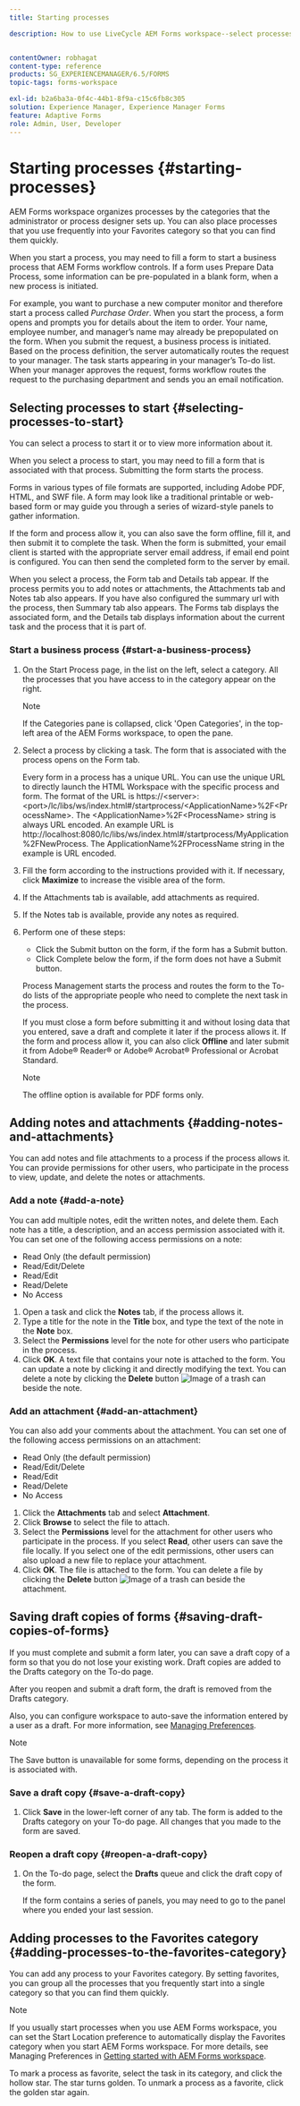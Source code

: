 ```yaml
---
title: Starting processes

description: How to use LiveCycle AEM Forms workspace--select processes, add notes and attachments, save draft copies, and add to favorites.


contentOwner: robhagat
content-type: reference
products: SG_EXPERIENCEMANAGER/6.5/FORMS
topic-tags: forms-workspace

exl-id: b2a6ba3a-0f4c-44b1-8f9a-c15c6fb8c305
solution: Experience Manager, Experience Manager Forms
feature: Adaptive Forms
role: Admin, User, Developer
---
```

# Starting processes {#starting-processes}

AEM Forms workspace organizes processes by the categories that the administrator or process designer sets up. You can also place processes that you use frequently into your Favorites category so that you can find them quickly.

When you start a process, you may need to fill a form to start a business process that AEM Forms workflow controls. If a form uses Prepare Data Process, some information can be pre-populated in a blank form, when a new process is initiated.

For example, you want to purchase a new computer monitor and therefore start a process called *Purchase Order*. When you start the process, a form opens and prompts you for details about the item to order. Your name, employee number, and manager’s name may already be prepopulated on the form. When you submit the request, a business process is initiated. Based on the process definition, the server automatically routes the request to your manager. The task starts appearing in your manager’s To-do list. When your manager approves the request, forms workflow routes the request to the purchasing department and sends you an email notification.

## Selecting processes to start {#selecting-processes-to-start}

You can select a process to start it or to view more information about it.

When you select a process to start, you may need to fill a form that is associated with that process. Submitting the form starts the process.

Forms in various types of file formats are supported, including Adobe PDF, HTML, and SWF file. A form may look like a traditional printable or web-based form or may guide you through a series of wizard-style panels to gather information.

If the form and process allow it, you can also save the form offline, fill it, and then submit it to complete the task. When the form is submitted, your email client is started with the appropriate server email address, if email end point is configured. You can then send the completed form to the server by email.

When you select a process, the Form tab and Details tab appear. If the process permits you to add notes or attachments, the Attachments tab and Notes tab also appears. If you have also configured the summary url with the process, then Summary tab also appears. The Forms tab displays the associated form, and the Details tab displays information about the current task and the process that it is part of.

### Start a business process {#start-a-business-process}

1. On the Start Process page, in the list on the left, select a category. All the processes that you have access to in the category appear on the right.

   >[!NOTE]
   >
   >If the Categories pane is collapsed, click 'Open Categories', in the top-left area of the AEM Forms workspace, to open the pane.

1. Select a process by clicking a task. The form that is associated with the process opens on the Form tab.

   Every form in a process has a unique URL. You can use the unique URL to directly launch the HTML Workspace with the specific process and form. The format of the URL is https://&lt;server&gt;:&lt;port&gt;/lc/libs/ws/index.html#/startprocess/&lt;ApplicationName&gt;%2F&lt;ProcessName&gt;. The &lt;ApplicationName&gt;%2F&lt;ProcessName&gt; string is always URL encoded. An example URL is http://localhost:8080/lc/libs/ws/index.html#/startprocess/MyApplication%2FNewProcess. The ApplicationName%2FProcessName string in the example is URL encoded.

1. Fill the form according to the instructions provided with it. If necessary, click **Maximize** to increase the visible area of the form.
1. If the Attachments tab is available, add attachments as required.
1. If the Notes tab is available, provide any notes as required.
1. Perform one of these steps:

    * Click the Submit button on the form, if the form has a Submit button.
    * Click Complete below the form, if the form does not have a Submit button.

   Process Management starts the process and routes the form to the To-do lists of the appropriate people who need to complete the next task in the process.

   If you must close a form before submitting it and without losing data that you entered, save a draft and complete it later if the process allows it. If the form and process allow it, you can also click **Offline** and later submit it from Adobe® Reader® or Adobe® Acrobat® Professional or Acrobat Standard.

   >[!NOTE]
   >
   >The offline option is available for PDF forms only.

## Adding notes and attachments {#adding-notes-and-attachments}

You can add notes and file attachments to a process if the process allows it. You can provide permissions for other users, who participate in the process to view, update, and delete the notes or attachments.

### Add a note {#add-a-note}

You can add multiple notes, edit the written notes, and delete them. Each note has a title, a description, and an access permission associated with it. You can set one of the following access permissions on a note:

* Read Only (the default permission)
* Read/Edit/Delete
* Read/Edit
* Read/Delete
* No Access

1. Open a task and click the **Notes** tab, if the process allows it.
1. Type a title for the note in the **Title** box, and type the text of the note in the **Note** box.
1. Select the **Permissions** level for the note for other users who participate in the process.
1. Click **OK**. A text file that contains your note is attached to the form. You can update a note by clicking it and directly modifying the text. You can delete a note by clicking the **Delete** button ![Image of a trash can](assets/icondelete.png) beside the note.

### Add an attachment {#add-an-attachment}

You can also add your comments about the attachment. You can set one of the following access permissions on an attachment:

* Read Only (the default permission)
* Read/Edit/Delete
* Read/Edit
* Read/Delete
* No Access

1. Click the **Attachments** tab and select **Attachment**.
1. Click **Browse** to select the file to attach.
1. Select the **Permissions** level for the attachment for other users who participate in the process. If you select **Read**, other users can save the file locally. If you select one of the edit permissions, other users can also upload a new file to replace your attachment.
1. Click **OK**. The file is attached to the form. You can delete a file by clicking the **Delete** button ![Image of a trash can](assets/icondelete.png) beside the attachment.

## Saving draft copies of forms {#saving-draft-copies-of-forms}

If you must complete and submit a form later, you can save a draft copy of a form so that you do not lose your existing work. Draft copies are added to the Drafts category on the To-do page.

After you reopen and submit a draft form, the draft is removed from the Drafts category.

Also, you can configure workspace to auto-save the information entered by a user as a draft. For more information, see [Managing Preferences](/help/forms/using/getting-started-livecycle-html-workspace.md).

>[!NOTE]
>
>The Save button is unavailable for some forms, depending on the process it is associated with.

### Save a draft copy {#save-a-draft-copy}

1. Click **Save** in the lower-left corner of any tab. The form is added to the Drafts category on your To-do page. All changes that you made to the form are saved.

### Reopen a draft copy {#reopen-a-draft-copy}

1. On the To-do page, select the **Drafts** queue and click the draft copy of the form.

   If the form contains a series of panels, you may need to go to the panel where you ended your last session.

## Adding processes to the Favorites category {#adding-processes-to-the-favorites-category}

You can add any process to your Favorites category. By setting favorites, you can group all the processes that you frequently start into a single category so that you can find them quickly.

>[!NOTE]
>
>If you usually start processes when you use AEM Forms workspace, you can set the Start Location preference to automatically display the Favorites category when you start AEM Forms workspace. For more details, see Managing Preferences in [Getting started with AEM Forms workspace](/help/forms/using/getting-started-livecycle-html-workspace.md).

To mark a process as favorite, select the task in its category, and click the hollow star. The star turns golden. To unmark a process as a favorite, click the golden star again.
